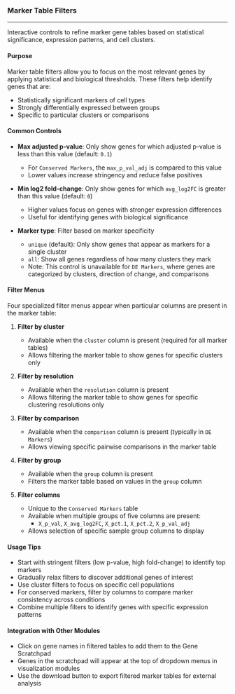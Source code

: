 ### Marker Table Filters
-------------------------

Interactive controls to refine marker gene tables based on statistical significance, expression patterns, and cell clusters.

#### Purpose

Marker table filters allow you to focus on the most relevant genes by applying statistical and biological thresholds. These filters help identify genes that are:
- Statistically significant markers of cell types
- Strongly differentially expressed between groups
- Specific to particular clusters or comparisons

#### Common Controls

- **Max adjusted p-value**: Only show genes for which adjusted p-value is less than this value (default: `0.1`)
  - For `Conserved Markers`, the `max_p_val_adj` is compared to this value
  - Lower values increase stringency and reduce false positives

- **Min log2 fold-change**: Only show genes for which `avg_log2FC` is greater than this value (default: `0`)
  - Higher values focus on genes with stronger expression differences
  - Useful for identifying genes with biological significance

- **Marker type**: Filter based on marker specificity
  - `unique` (default): Only show genes that appear as markers for a single cluster
  - `all`: Show all genes regardless of how many clusters they mark
  - Note: This control is unavailable for `DE Markers`, where genes are categorized by clusters, direction of change, and comparisons

#### Filter Menus

Four specialized filter menus appear when particular columns are present in the marker table:

1. **Filter by cluster**
   - Available when the `cluster` column is present (required for all marker tables)
   - Allows filtering the marker table to show genes for specific clusters only

2. **Filter by resolution**
   - Available when the `resolution` column is present
   - Allows filtering the marker table to show genes for specific clustering resolutions only

3. **Filter by comparison**
   - Available when the `comparison` column is present (typically in `DE Markers`)
   - Allows viewing specific pairwise comparisons in the marker table

4. **Filter by group**
   - Available when the `group` column is present
   - Filters the marker table based on values in the `group` column

5. **Filter columns**
   - Unique to the `Conserved Markers` table
   - Available when multiple groups of five columns are present:
     - `X_p_val`, `X_avg_log2FC`, `X_pct.1`, `X_pct.2`, `X_p_val_adj`
   - Allows selection of specific sample group columns to display

#### Usage Tips

- Start with stringent filters (low p-value, high fold-change) to identify top markers
- Gradually relax filters to discover additional genes of interest
- Use cluster filters to focus on specific cell populations
- For conserved markers, filter by columns to compare marker consistency across conditions
- Combine multiple filters to identify genes with specific expression patterns

#### Integration with Other Modules

- Click on gene names in filtered tables to add them to the Gene Scratchpad
- Genes in the scratchpad will appear at the top of dropdown menus in visualization modules
- Use the download button to export filtered marker tables for external analysis

